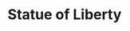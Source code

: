 ---
pid: LLP601
title: Statue of Liberty
location_transcription: New York City, NYC
zipcode: '19120'
outside_phl: 
neighborhood: Logan,Olney
age: '11'
age_range: 6-13
instagram: 
image_file_name: LLP_601.jpg
proposal_transcription: statue of liberty
topic: Art,Freedom
topic_summary: 0, 0
type: Sculpture Statue
keywords_other: 
credit: Jayla Velazquez
image_labels: 
twitter: 
facebook: 
permalink: "/monuments/llp601/"
layout: item-page
---